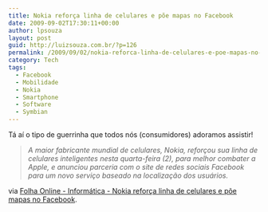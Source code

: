 ```yaml
---
title: Nokia reforça linha de celulares e põe mapas no Facebook
date: 2009-09-02T17:30:11+00:00
author: lpsouza
layout: post
guid: http://luizsouza.com.br/?p=126
permalink: /2009/09/02/nokia-reforca-linha-de-celulares-e-poe-mapas-no-facebook/
category: Tech
tags:
  - Facebook
  - Mobilidade
  - Nokia
  - Smartphone
  - Software
  - Symbian
---
```

Tá aí o tipo de guerrinha que todos nós (consumidores) adoramos assistir!

> _A maior fabricante mundial de celulares, Nokia, reforçou sua linha de celulares inteligentes nesta quarta-feira (2), para melhor combater a Apple, e anunciou parceria com o site de redes sociais Facebook para um novo serviço baseado na localização dos usuários._

via [Folha Online - Informática - Nokia reforça linha de celulares e põe mapas no Facebook](http://www1.folha.uol.com.br/folha/informatica/ult124u618454.shtml).
